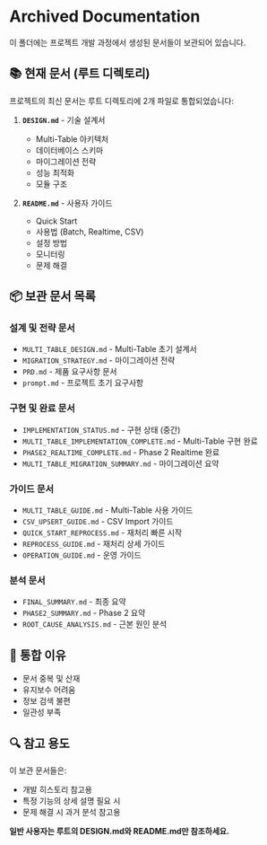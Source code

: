# Archived Documentation

이 폴더에는 프로젝트 개발 과정에서 생성된 문서들이 보관되어 있습니다.

## 📚 현재 문서 (루트 디렉토리)

프로젝트의 최신 문서는 루트 디렉토리에 2개 파일로 통합되었습니다:

1. **`DESIGN.md`** - 기술 설계서
   - Multi-Table 아키텍처
   - 데이터베이스 스키마
   - 마이그레이션 전략
   - 성능 최적화
   - 모듈 구조

2. **`README.md`** - 사용자 가이드
   - Quick Start
   - 사용법 (Batch, Realtime, CSV)
   - 설정 방법
   - 모니터링
   - 문제 해결

## 📦 보관 문서 목록

### 설계 및 전략 문서
- `MULTI_TABLE_DESIGN.md` - Multi-Table 초기 설계서
- `MIGRATION_STRATEGY.md` - 마이그레이션 전략
- `PRD.md` - 제품 요구사항 문서
- `prompt.md` - 프로젝트 초기 요구사항

### 구현 및 완료 문서
- `IMPLEMENTATION_STATUS.md` - 구현 상태 (중간)
- `MULTI_TABLE_IMPLEMENTATION_COMPLETE.md` - Multi-Table 구현 완료
- `PHASE2_REALTIME_COMPLETE.md` - Phase 2 Realtime 완료
- `MULTI_TABLE_MIGRATION_SUMMARY.md` - 마이그레이션 요약

### 가이드 문서
- `MULTI_TABLE_GUIDE.md` - Multi-Table 사용 가이드
- `CSV_UPSERT_GUIDE.md` - CSV Import 가이드
- `QUICK_START_REPROCESS.md` - 재처리 빠른 시작
- `REPROCESS_GUIDE.md` - 재처리 상세 가이드
- `OPERATION_GUIDE.md` - 운영 가이드

### 분석 문서
- `FINAL_SUMMARY.md` - 최종 요약
- `PHASE2_SUMMARY.md` - Phase 2 요약
- `ROOT_CAUSE_ANALYSIS.md` - 근본 원인 분석

## 📝 통합 이유

- 문서 중복 및 산재
- 유지보수 어려움
- 정보 검색 불편
- 일관성 부족

## 🔍 참고 용도

이 보관 문서들은:
- 개발 히스토리 참고용
- 특정 기능의 상세 설명 필요 시
- 문제 해결 시 과거 분석 참고용

**일반 사용자는 루트의 DESIGN.md와 README.md만 참조하세요.**

